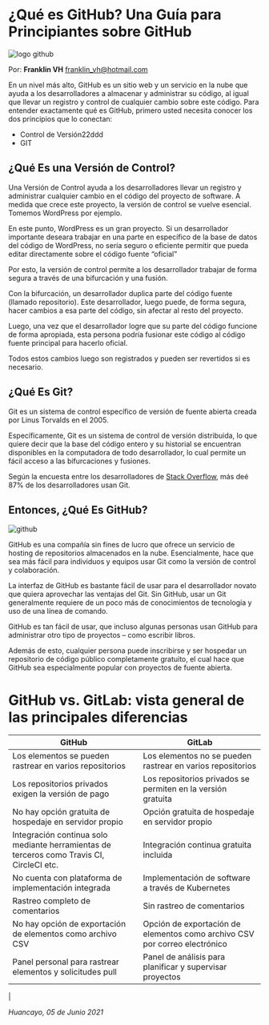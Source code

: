 <!-- Encabezado -->
# ¿Qué es GitHub? Una Guía para Principiantes sobre GitHub
![logo github](img01.jpg)

Por: **Franklin VH** [franklin_vh@hotmail.com](franklin_vh@hotmail.com)

En un nivel más alto, GitHub es un sitio web y un servicio en la nube que ayuda a los desarrolladores a almacenar y administrar su código, al igual que llevar un registro y control de cualquier cambio sobre este código. Para entender exactamente qué es GitHub, primero usted necesita conocer los dos principios que lo conectan:

* Control de Versión22ddd
* GIT


## ¿Qué Es una Versión de Control?
Una Versión de Control ayuda a los desarrolladores llevar un registro y administrar cualquier cambio en el código del proyecto de software. A medida que crece este proyecto, la versión de control se vuelve esencial. Tomemos WordPress por ejemplo.

En este punto, WordPress es un gran proyecto. Si un desarrollador importante deseara trabajar en una parte en específico de la base de datos del código de WordPress, no sería seguro o eficiente permitir que pueda editar directamente sobre el código fuente “oficial”

Por esto, la versión de control permite a los desarrollador trabajar de forma segura a través de una bifurcación y una fusión.

Con la bifurcación, un desarrollador duplica parte del código fuente (llamado repositorio). Este desarrollador, luego puede, de forma segura, hacer cambios a esa parte del código, sin afectar al resto del proyecto.

Luego, una vez que el desarrollador logre que su parte del código funcione de forma apropiada, esta persona podría fusionar este código al código fuente principal para hacerlo oficial.

Todos estos cambios luego son registrados y pueden ser revertidos si es necesario.

## ¿Qué Es Git?
Git es un sistema de control específico de versión de fuente abierta creada por Linus Torvalds en el 2005.

Específicamente, Git es un sistema de control de versión distribuida, lo que quiere decir que la base del código entero y su historial se encuentran disponibles en la computadora de todo desarrollador, lo cual permite un fácil acceso a las bifurcaciones y fusiones.

Según la encuesta entre los desarrolladores de [Stack Overflow](https://insights.stackoverflow.com/survey/2018/#work-version-control), más deé 87% de los desarrolladores usan Git.

## Entonces, ¿Qué Es GitHub?
![github](img02.jpg)

GitHub es una compañía sin fines de lucro que ofrece un servicio de hosting de repositorios almacenados en la nube. Esencialmente, hace que sea más fácil para individuos y equipos usar Git como la versión de control y colaboración.

La interfaz de GitHub es bastante fácil de usar para el desarrollador novato que quiera aprovechar las ventajas del Git. Sin GitHub, usar un Git generalmente requiere de un poco más de conocimientos de tecnología y uso de una línea de comando.

GitHub es tan fácil de usar, que incluso algunas personas usan GitHub para administrar otro tipo de proyectos – como escribir libros.

Además de esto, cualquier persona puede inscribirse y ser hospedar un repositorio de código público completamente gratuito, el cual hace que GitHub sea especialmente popular con proyectos de fuente abierta.

# GitHub vs. GitLab: vista general de las principales diferencias
| GitHub	 | GitLab |
| ---------- | -------|
| Los elementos se pueden rastrear en varios repositorios | Los elementos no se pueden rastrear en varios repositorios |
| Los repositorios privados exigen la versión de pago | Los repositorios privados se permiten en la versión gratuita |
| No hay opción gratuita de hospedaje en servidor propio | Opción gratuita de hospedaje en servidor propio |
| Integración continua solo mediante herramientas de terceros como Travis CI, CircleCI etc. | Integración continua gratuita incluida |
| No cuenta con plataforma de implementación integrada | Implementación de software a través de Kubernetes |
| Rastreo completo de comentarios | Sin rastreo de comentarios |
| No hay opción de exportación de elementos como archivo CSV | Opción de exportación de elementos como archivo CSV por correo electrónico |
| Panel personal para rastrear elementos y solicitudes pull | Panel de análisis para planificar y supervisar proyectos |
|

*Huancayo, 05 de Junio 2021*



